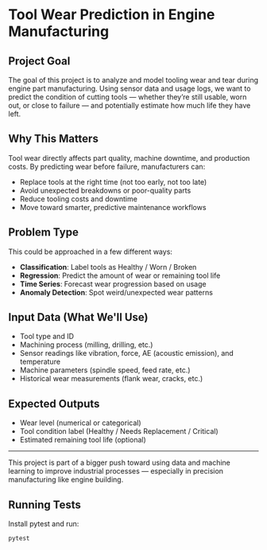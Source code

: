 # Tool Wear Prediction in Engine Manufacturing

## Project Goal

The goal of this project is to analyze and model tooling wear and tear during engine part manufacturing. Using sensor data and usage logs, we want to predict the condition of cutting tools — whether they’re still usable, worn out, or close to failure — and potentially estimate how much life they have left.

## Why This Matters

Tool wear directly affects part quality, machine downtime, and production costs. By predicting wear before failure, manufacturers can:
- Replace tools at the right time (not too early, not too late)
- Avoid unexpected breakdowns or poor-quality parts
- Reduce tooling costs and downtime
- Move toward smarter, predictive maintenance workflows

## Problem Type

This could be approached in a few different ways:
- **Classification**: Label tools as Healthy / Worn / Broken
- **Regression**: Predict the amount of wear or remaining tool life
- **Time Series**: Forecast wear progression based on usage
- **Anomaly Detection**: Spot weird/unexpected wear patterns

## Input Data (What We'll Use)

- Tool type and ID
- Machining process (milling, drilling, etc.)
- Sensor readings like vibration, force, AE (acoustic emission), and temperature
- Machine parameters (spindle speed, feed rate, etc.)
- Historical wear measurements (flank wear, cracks, etc.)

## Expected Outputs

- Wear level (numerical or categorical)
- Tool condition label (Healthy / Needs Replacement / Critical)
- Estimated remaining tool life (optional)

---

This project is part of a bigger push toward using data and machine learning to improve industrial processes — especially in precision manufacturing like engine building.
## Running Tests

Install pytest and run:

```bash
pytest
```

